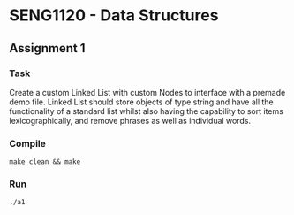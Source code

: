 # SENG1120 - Data Structures
## Assignment 1
### Task
Create a custom Linked List with custom Nodes to interface with a premade demo file. Linked List should store objects of type string and have all the functionality of a standard list whilst also having the capability to sort items lexicographically, and remove phrases as well as individual words.
### Compile
`make clean && make`
### Run
`./a1`
